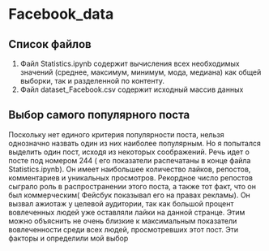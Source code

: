 # Facebook_data
## Список файлов
  1) Файл Statistics.ipynb содержит вычисления всех  необходимых значений (среднее, максимум, минимум, мода, медиана) как общей выборки, так и разделенной по контенту.
  2) Файл dataset_Facebook.csv содержит исходный массив данных
## Выбор самого популярного поста
  Поскольку нет единого критерия популярности поста, нельзя однозначно назвать один из них наиболее популярным. Но я попытался выделить один пост, исходя из некоторых соображений. Речь идет о посте под номером 244 ( его показатели распечатаны в конце файла Statistics.ipynb). Он имеет наибольшее количество лайков, репостов, комментариев и уникальных просмотров. Рекордное число репостов сыграло роль в распространении этого поста, а также тот факт, что он был коммерческим( Фейсбук показывал его на правах рекламы). Он вызвал ажиотаж у целевой аудитории, так как большой процент вовлеченных людей уже оставляли лайки на данной странце. Этим можно объяснить не очень близкие к максимальным показатели вовлеченности среди всех людей, просмотревших этот пост. Эти факторы и определили мой выбор
